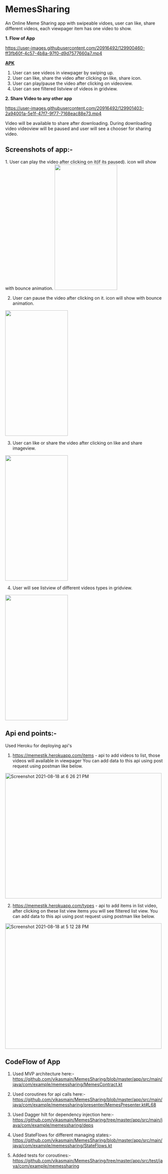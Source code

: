 # MemesSharing
An Online Meme Sharing app with swipeable vidoes, user can like, share different videos, each viewpager item has one video to show.


<b>1. Flow of App</b>

https://user-images.githubusercontent.com/20916492/129900460-ff3fb60f-4c57-4b8a-97f0-d9d7577660a7.mp4

<a href="https://github.com/vikasmain/MemesSharing/blob/master/meme.apk"><b>APK</b></a>

1. User can see videos in viewpager by swiping up.
2. User can like, share the video after clicking on like, share icon.
3. User can play/pause the video after clicking on videoview.
4. User can see filtered listview of videos in gridview.

<b>2. Share Video to any other app</b>


https://user-images.githubusercontent.com/20916492/129901403-2a94001a-5e1f-47f7-9f77-7168eac88e73.mp4

Video will be available to share after downloading. During downloading video videoview will be paused and user will see a chooser for sharing video.


<h2>Screenshots of app:-</h2>
1. User can play the video after clicking on it(if its paused). icon will show with bounce animation.
<img src="https://user-images.githubusercontent.com/20916492/129902320-2cf698e5-c761-46b4-9480-0166b15b1039.jpg" width="200" height="400">

2. User can pause the video after clicking on it. icon will show with bounce animation.
<img src="https://user-images.githubusercontent.com/20916492/129902459-0293bff9-6166-40a9-acf3-6ba5c9109b23.jpg" width="200" height="400">

3. User can like or share the video after clicking on like and share imageview. 
<img src="https://user-images.githubusercontent.com/20916492/129902616-87d6e6ef-d625-4078-99d1-cf843e204cd3.jpg" width="200" height="400">

4. User will see listview of different videos types in gridview.
<img src="https://user-images.githubusercontent.com/20916492/129902941-ae8ca514-9d59-449e-bf27-d6ce2391ccf4.jpg" width="200" height="400">


<h2>Api end points:-</h2>

Used Heroku for deploying api's
1. https://memestik.herokuapp.com/items - api to add videos to list, those videos will available in viewpager
You can add data to this api using post request using postman like below.
<img width="500" height="400" alt="Screenshot 2021-08-18 at 6 26 21 PM" src="https://user-images.githubusercontent.com/20916492/129901900-e8b13f89-97f0-4980-b003-fc82ea7f6271.png">

2. https://memestik.herokuapp.com/types - api to add items in list video, after clicking on these list view items you will see filtered list view.
You can add data to this api using post request using postman like below.
<img width="500" height="400" alt="Screenshot 2021-08-18 at 5 12 28 PM" src="https://user-images.githubusercontent.com/20916492/129902150-78f69b38-b38d-44f5-b6c4-2fa2b3de5575.png">

<h2>CodeFlow of App</h2> 

1. Used MVP architecture here:- https://github.com/vikasmain/MemesSharing/blob/master/app/src/main/java/com/example/memessharing/MemesContract.kt

2. Used coroutines for api calls here:- https://github.com/vikasmain/MemesSharing/blob/master/app/src/main/java/com/example/memessharing/presenter/MemesPresenter.kt#L68
 
3. Used Dagger hilt for dependency injection here:- https://github.com/vikasmain/MemesSharing/tree/master/app/src/main/java/com/example/memessharing/deps
 
4. Used StateFlows for different managing states:- https://github.com/vikasmain/MemesSharing/blob/master/app/src/main/java/com/example/memessharing/StateFlows.kt
 
5. Added tests for coroutines:- https://github.com/vikasmain/MemesSharing/tree/master/app/src/test/java/com/example/memessharing
